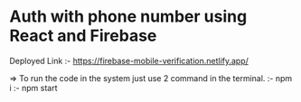 # Auth with phone number using React and Firebase
Deployed Link :- https://firebase-mobile-verification.netlify.app/

=> To run the code in the system just use 2 command in the terminal.
:- npm i
:- npm start
